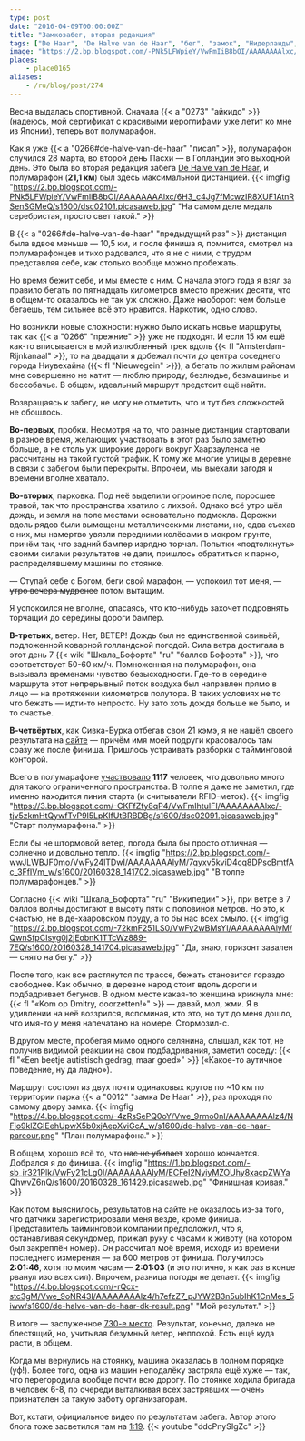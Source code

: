 ```yaml
---
type: post
date: "2016-04-09T00:00:00Z"
title: "Замкозабег, вторая редакция"
tags: ["De Haar", "De Halve van de Haar", "бег", "замок", "Нидерланды", "полумарафон", "спорт"]
image: "https://2.bp.blogspot.com/-PNk5LFWpieY/VwFmIiB8bOI/AAAAAAAAlxc/6H3_c4Jg7fMcwzIR8XUF1AtnRSenSGMeQ/s1600/dsc02101.picasaweb.jpg"
places:
    - place0165
aliases:
    - /ru/blog/post/274
---
```


Весна выдалась спортивной. Сначала {{< a "0273" "айкидо" >}} (надеюсь, мой сертификат с красивыми иероглифами уже летит ко мне из Японии), теперь вот полумарафон.

<!--more-->

Как я уже {{< a "0266#de-halve-van-de-haar" "писал" >}}, полумарафон случился 28 марта, во второй день Пасхи — в Голландии это выходной день. Это была во вторая редакция забега [De Halve van de Haar](http://www.dehalvevandehaar.nl/), и полумарафон (**21,1 км**) был здесь максимальной дистанцией.
{{< imgfig "https://2.bp.blogspot.com/-PNk5LFWpieY/VwFmIiB8bOI/AAAAAAAAlxc/6H3_c4Jg7fMcwzIR8XUF1AtnRSenSGMeQ/s1600/dsc02101.picasaweb.jpg" "На самом деле медаль серебристая, просто свет такой." >}}

В {{< a "0266#de-halve-van-de-haar" "предыдущий раз" >}} дистанция была вдвое меньше — 10,5 км, и после финиша я, помнится, смотрел на полумарафонцев и тихо радовался, что я не с ними, с трудом представляя себе, как столько вообще можно пробежать.

Но время бежит себе, и мы вместе с ним. С начала этого года я взял за правило бегать по пятнадцать километров вместо прежних десяти, что в общем-то оказалось не так уж сложно. Даже наоборот: чем больше бегаешь, тем сильнее всё это нравится. Наркотик, одно слово.

Но возникли новые сложности: нужно было искать новые маршруты, так как {{< a "0266" "прежние" >}} уже не подходят. И если 15 км ещё как-то вписывается в мой излюбленный трек вдоль {{< fl "Amsterdam-Rijnkanaal" >}}, то на двадцати я добежал почти до центра соседнего города Ниувехайна ({{< fl "Nieuwegein" >}}), а бегать по жилым районам мне совершенно не катит — люблю природу, безлюдье, безмашинье и бессобачье. В общем, идеальный маршрут предстоит ещё найти.

Возвращаясь к забегу, не могу не отметить, что и тут без сложностей не обошлось.

**Во-первых**, пробки. Несмотря на то, что разные дистанции стартовали в разное время, желающих участвовать в этот раз было заметно больше, а не столь уж широкие дороги вокруг Хаарзауленса не рассчитаны на такой густой трафик. К тому же многие улицы в деревне в связи с забегом были перекрыты. Впрочем, мы выехали загодя и времени вполне хватало.

**Во-вторых**, парковка. Под неё выделили огромное поле, поросшее травой, так что пространства хватило с лихвой. Однако всё утро шёл дождь, и земля на поле местами основательно подмокла. Дорожки вдоль рядов были вымощены металлическими листами, но, едва съехав с них, мы намертво увязли передними колёсами в мокром грунте, причём так, что задний бампер изрядно торчал. Попытки «подтолкнуть» своими силами результатов не дали, пришлось обратиться к парню, распределявшему машины по стоянке.

— Ступай себе с Богом, беги свой марафон, — успокоил тот меня, — ~~утро вечера мудренее~~ потом вытащим.

Я успокоился не вполне, опасаясь, что кто-нибудь захочет подровнять торчащий до середины дороги бампер.

**В-третьих**, ветер. Нет, ВЕТЕР! Дождь был не единственной свиньёй, подложенной коварной голландской погодой. Сила ветра достигала в этот день 7 {{< wiki "Шкала_Бофорта" "ru" "баллов Бофорта" >}}, что соответствует 50-60 км/ч. Помноженная на полумарафон, она вызывала временами чувство безысходности. Где-то в середине маршрута этот непрерывный поток воздуха был направлен прямо в лицо — на протяжении километров полутора. В таких условиях не то что бежать — идти-то непросто. Ну зато хоть дождя больше не было, и то счастье.

**В-четвёртых**, как Сивка-Бурка отбегав свои 21 кэмэ, я не нашёл своего результата на [сайте](http://www.prorun.nl/uitslagen/de-halve-van-de-haar/) — причём имя моей подруги красовалось там сразу же после финиша. Пришлось устраивать разборки с тайминговой конторой.

Всего в полумарафоне [участвовало](http://evenementen.uitslagen.nl/2016/dehalvevandehaar/uitslag.php?on=1&p=1&tl=nl) **1117** человек, что довольно много для такого ограниченного пространства. В толпе я даже не заметил, где именно находится линия старта (и считыватели RFID-меток).
{{< imgfig "https://3.bp.blogspot.com/-CKFfZfy8qP4/VwFmIhtuIFI/AAAAAAAAlxc/-tjv5zkmHtQywfTvP9I5LpKIfUtBRBDBg/s1600/dsc02091.picasaweb.jpg" "Старт полумарафона." >}}

Если бы не штормовой ветер, погода была бы просто отличная — солнечно и довольно тепло.
{{< imgfig "https://2.bp.blogspot.com/-wwJLWBJF0mo/VwFy24lTDwI/AAAAAAAAlyM/7qyxv5kviD4cq8DPscBmtfAc_3FfIVm_w/s1600/20160328_141702.picasaweb.jpg" "В толпе полумарафонцев." >}}

Согласно {{< wiki "Шкала_Бофорта" "ru" "Википедии" >}}, при ветре в 7 баллов волны достигают в высоту пяти с половиной метров. Но это, к счастью, не в де-хааровском пруду, а то бы нас всех смыло.
{{< imgfig "https://2.bp.blogspot.com/-72kmF251LS0/VwFy2wBMsYI/AAAAAAAAlyM/QwnSfpCIsyg0j2jEobnK1TTcWz889-7EQ/s1600/20160328_141704.picasaweb.jpg" "Да, знаю, горизонт завален — снято на бегу." >}}

После того, как все растянутся по трассе, бежать становится гораздо свободнее. Как обычно, в деревне народ стоит вдоль дороги и подбадривает бегунов. В одном месте какая-то женщина крикнула мне: {{< fl "«Kom op Dmitry, doorzetten!»" >}} — давай, мол, жми. Я в удивлении на неё воззрился, вспоминая, кто это, но тут до меня дошло, что имя-то у меня напечатано на номере. Стормозил-с.

В другом месте, пробегая мимо одного селянина, слышал, как тот, не получив видимой реакции на свои подбадривания, заметил соседу: {{< fl "«Een beetje autistisch gedrag, maar goed»" >}} («Какое-то аутичное поведение, ну да ладно»).

Маршрут состоял из двух почти одинаковых кругов по ~10 км по территории парка {{< a "0012" "замка De Haar" >}}, раз проходя по самому двору замка.
{{< imgfig "https://4.bp.blogspot.com/-4zRsSePQ0oY/Vwe_9rmo0nI/AAAAAAAAlz4/NFjo9klZGIEehUpwX5b0xjAepXviGcA_w/s1600/de-halve-van-de-haar-parcour.png" "План полумарафона." >}}

В общем, хорошо всё то, что ~~нас не убивает~~ хорошо кончается. Добрался я до финиша.
{{< imgfig "https://1.bp.blogspot.com/-sb_ir321Plk/VwFy21cLg0I/AAAAAAAAlyM/ECFeI2NyiyMZOUhy8xacpZWYaQhwvZ6nQ/s1600/20160328_161429.picasaweb.jpg" "Финишная кривая." >}}

Как потом выяснилось, результатов на сайте не оказалось из-за того, что датчики зарегистрировали меня везде, кроме финиша. Представитель тайминговой компании предположил, что я, останавливая секундомер, прижал руку с часами к животу (на котором был закреплён номер). Он рассчитал моё время, исходя из времени последнего измерения — за 600 метров от финиша. Получилось **2:01:46**, хотя по моим часам — **2:01:03** (и это логично, я как раз в конце рванул изо всех сил). Впрочем, разница погоды не делает.
{{< imgfig "https://4.bp.blogspot.com/-rQcx-stc3gM/Vwe_9oNR43I/AAAAAAAAlz4/h7efzZ7_pJYW2B3n5ubIhK1CnMes_5iww/s1600/de-halve-van-de-haar-dk-result.png" "Мой результат." >}}

В итоге — заслуженное [730-е место](http://evenementen.uitslagen.nl/2016/dehalvevandehaar/details.php?t=&s=4528). Результат, конечно, далеко не блестящий, но, учитывая безумный ветер, неплохой. Есть ещё куда расти, в общем.

Когда мы вернулись на стоянку, машина оказалась в полном порядке (уф!). Более того, одна из машин неподалёку застряла ещё хуже — так, что перегородила вообще почти всю дорогу. По стоянке ходила бригада в человек 6-8, по очереди выталкивая всех застрявших — очень признателен за такую заботу организаторам.

Вот, кстати, официальное видео по результатам забега. Автор этого блога тоже засветился там на [1:19](https://youtu.be/ddcPnySIgZc?t=1m19s).
{{< youtube "ddcPnySIgZc" >}}
